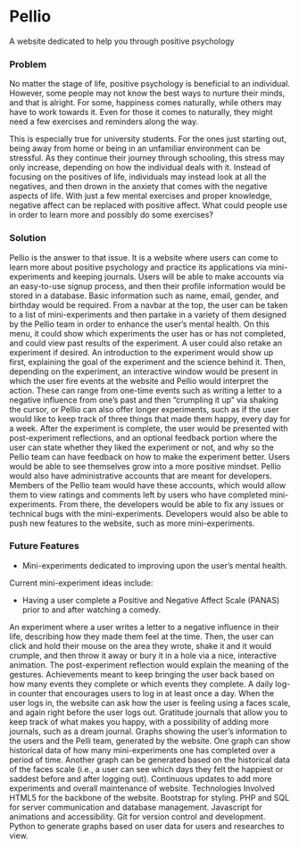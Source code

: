 # Pellio 

A website dedicated to help you through positive psychology

### Problem

No matter the stage of life, positive psychology is beneficial to an individual. However, some people may not know the best ways to nurture their minds, and that is alright. For some, happiness comes naturally, while others may have to work towards it. Even for those it comes to naturally, they might need a few exercises and reminders along the way. 

This is especially true for university students. For the ones just starting out, being away from home or being in an unfamiliar environment can be stressful. As they continue their journey through schooling, this stress may only increase, depending on how the individual deals with it. Instead of focusing on the positives of life, individuals may instead look at all the negatives, and then drown in the anxiety that comes with the negative aspects of life. With just a few mental exercises and proper knowledge, negative affect can be replaced with positive affect. What could people use in order to learn more and possibly do some exercises? 

### Solution

Pellio is the answer to that issue. It is a website where users can come to learn more about positive psychology and practice its applications via mini-experiments and keeping journals. Users will be able to make accounts via an easy-to-use signup process, and then their profile information would be stored in a database. Basic information such as name, email, gender, and birthday would be required. From a navbar at the top, the user can be taken to a list of mini-experiments and then partake in a variety of them designed by the Pellio team in order to enhance the user’s mental health. On this menu, it could show which experiments the user has or has not completed, and could view past results of the experiment. A user could also retake an experiment if desired. An introduction to the experiment would show up first, explaining the goal of the experiment and the science behind it. Then, depending on the experiment, an interactive window would be present in which the user fire events at the website and Pellio would interpret the action. These can range from one-time events such as writing a letter to a negative influence from one’s past and then “crumpling it up” via shaking the cursor, or Pellio can also offer longer experiments, such as if the user would like to keep track of three things that made them happy, every day for a week. After the experiment is complete, the user would be presented with post-experiment reflections, and an optional feedback portion where the user can state whether they liked the experiment or not, and why so the Pellio team can have feedback on how to make the experiment better. Users would be able to see themselves grow into a more positive mindset. 
Pellio would also have administrative accounts that are meant for developers. Members of the Pellio team would have these accounts, which would allow them to view ratings and comments left by users who have completed mini-experiments. From there, the developers would be able to fix any issues or technical bugs with the mini-experiments. Developers would also be able to push new features to the website, such as more mini-experiments. 

### Future Features  
* Mini-experiments dedicated to improving upon the user’s mental health. 

Current mini-experiment ideas include: 

* Having a user complete a Positive and Negative Affect Scale (PANAS) prior to and after watching a comedy. 

An experiment where a user writes a letter to a negative influence in their life, describing how they made them feel at the time. Then, the user can click and hold their mouse on the area they wrote, shake it and it would crumple, and then throw it away or bury it in a hole via a nice, interactive animation. The post-experiment reflection would explain the meaning of the gestures. 
Achievements meant to keep bringing the user back based on how many events they complete or which events they complete. 
A daily log-in counter that encourages users to log in at least once a day. 
When the user logs in, the website can ask how the user is feeling using a faces scale, and again right before the user logs out. 
Gratitude journals that allow you to keep track of what makes you happy, with a possibility of adding more journals, such as a dream journal. 
Graphs showing the user’s information to the users and the Pelli team, generated by the website. 
One graph can show historical data of how many mini-experiments one has completed over a period of time. 
Another graph can be generated based on the historical data of the faces scale (i.e., a user can see which days they felt the happiest or saddest before and after logging out). 
Continuous updates to add more experiments and overall maintenance of website. 
Technologies Involved 
HTML5 for the backbone of the website. 
Bootstrap for styling. 
PHP and SQL for server communication and database management. 
Javascript for animations and accessibility. 
Git for version control and development. 
Python to generate graphs based on user data for users and researches to view. 

